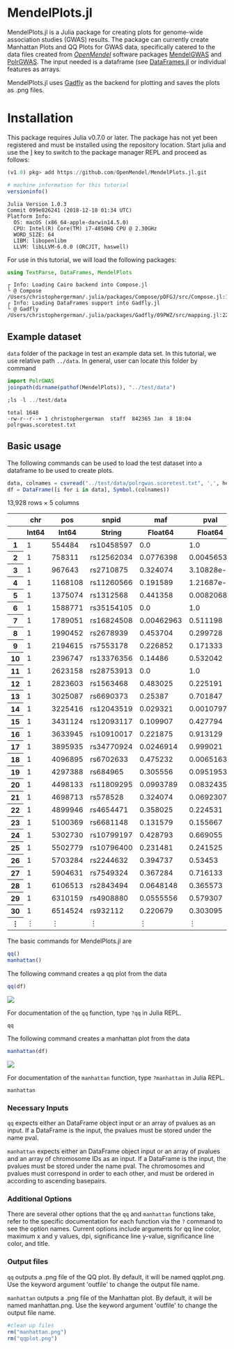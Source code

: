 
# MendelPlots.jl

MendelPlots.jl is a Julia package for creating plots for genome-wide association studies (GWAS) results. The package can currently create Manhattan Plots and QQ Plots for GWAS data, specifically catered to the data files created from [*OpenMendel*](https://github.com/OpenMendel) software packages [MendelGWAS](https://github.com/OpenMendel/MendelGWAS.jl) and [PolrGWAS](https://github.com/OpenMendel/PolrGWAS.jl). The input needed is a dataframe (see [DataFrames.jl](https://github.com/JuliaData/DataFrames.jl) or individual features as arrays.

MendelPlots.jl uses [Gadfly](https://github.com/GiovineItalia/Gadfly.jl) as the backend for plotting and saves the plots as .png files. 


# Installation
This package requires Julia v0.7.0 or later. The package has not yet been registered and must be installed using the repository location. Start julia and use the ] key to switch to the package manager REPL and proceed as follows:
```julia
(v1.0) pkg> add https://github.com/OpenMendel/MendelPlots.jl.git
```


```julia
# machine information for this tutorial
versioninfo()
```

    Julia Version 1.0.3
    Commit 099e826241 (2018-12-18 01:34 UTC)
    Platform Info:
      OS: macOS (x86_64-apple-darwin14.5.0)
      CPU: Intel(R) Core(TM) i7-4850HQ CPU @ 2.30GHz
      WORD_SIZE: 64
      LIBM: libopenlibm
      LLVM: libLLVM-6.0.0 (ORCJIT, haswell)


For use in this tutorial, we will load the following packages:


```julia
using TextParse, DataFrames, MendelPlots
```

    ┌ Info: Loading Cairo backend into Compose.jl
    └ @ Compose /Users/christophergerman/.julia/packages/Compose/pDFGJ/src/Compose.jl:165
    ┌ Info: Loading DataFrames support into Gadfly.jl
    └ @ Gadfly /Users/christophergerman/.julia/packages/Gadfly/09PWZ/src/mapping.jl:228


## Example dataset

`data` folder of the package in test an example data set. In this tutorial, we use relative path `../data`. In general, user can locate this folder by command
```julia
import PolrGWAS
joinpath(dirname(pathof(MendelPlots)), "../test/data")
```


```julia
;ls -l ../test/data
```

    total 1648
    -rw-r--r--+ 1 christophergerman  staff  842365 Jan  8 18:04 polrgwas.scoretest.txt


## Basic usage

The following commands can be used to load the test dataset into a dataframe to be used to create plots. 


```julia
data, colnames = csvread("../test/data/polrgwas.scoretest.txt", ',', header_exists = true)
df = DataFrame([i for i in data], Symbol.(colnames))
```




<table class="data-frame"><thead><tr><th></th><th>chr</th><th>pos</th><th>snpid</th><th>maf</th><th>pval</th></tr><tr><th></th><th>Int64</th><th>Int64</th><th>String</th><th>Float64</th><th>Float64</th></tr></thead><tbody><p>13,928 rows × 5 columns</p><tr><th>1</th><td>1</td><td>554484</td><td>rs10458597</td><td>0.0</td><td>1.0</td></tr><tr><th>2</th><td>1</td><td>758311</td><td>rs12562034</td><td>0.0776398</td><td>0.00456531</td></tr><tr><th>3</th><td>1</td><td>967643</td><td>rs2710875</td><td>0.324074</td><td>3.10828e-5</td></tr><tr><th>4</th><td>1</td><td>1168108</td><td>rs11260566</td><td>0.191589</td><td>1.21687e-5</td></tr><tr><th>5</th><td>1</td><td>1375074</td><td>rs1312568</td><td>0.441358</td><td>0.00820686</td></tr><tr><th>6</th><td>1</td><td>1588771</td><td>rs35154105</td><td>0.0</td><td>1.0</td></tr><tr><th>7</th><td>1</td><td>1789051</td><td>rs16824508</td><td>0.00462963</td><td>0.511198</td></tr><tr><th>8</th><td>1</td><td>1990452</td><td>rs2678939</td><td>0.453704</td><td>0.299728</td></tr><tr><th>9</th><td>1</td><td>2194615</td><td>rs7553178</td><td>0.226852</td><td>0.171333</td></tr><tr><th>10</th><td>1</td><td>2396747</td><td>rs13376356</td><td>0.14486</td><td>0.532042</td></tr><tr><th>11</th><td>1</td><td>2623158</td><td>rs28753913</td><td>0.0</td><td>1.0</td></tr><tr><th>12</th><td>1</td><td>2823603</td><td>rs1563468</td><td>0.483025</td><td>0.225191</td></tr><tr><th>13</th><td>1</td><td>3025087</td><td>rs6690373</td><td>0.25387</td><td>0.701847</td></tr><tr><th>14</th><td>1</td><td>3225416</td><td>rs12043519</td><td>0.029321</td><td>0.00107978</td></tr><tr><th>15</th><td>1</td><td>3431124</td><td>rs12093117</td><td>0.109907</td><td>0.427794</td></tr><tr><th>16</th><td>1</td><td>3633945</td><td>rs10910017</td><td>0.221875</td><td>0.913129</td></tr><tr><th>17</th><td>1</td><td>3895935</td><td>rs34770924</td><td>0.0246914</td><td>0.999021</td></tr><tr><th>18</th><td>1</td><td>4096895</td><td>rs6702633</td><td>0.475232</td><td>0.00651631</td></tr><tr><th>19</th><td>1</td><td>4297388</td><td>rs684965</td><td>0.305556</td><td>0.0951953</td></tr><tr><th>20</th><td>1</td><td>4498133</td><td>rs11809295</td><td>0.0993789</td><td>0.0832435</td></tr><tr><th>21</th><td>1</td><td>4698713</td><td>rs578528</td><td>0.324074</td><td>0.0692307</td></tr><tr><th>22</th><td>1</td><td>4899946</td><td>rs4654471</td><td>0.358025</td><td>0.224531</td></tr><tr><th>23</th><td>1</td><td>5100369</td><td>rs6681148</td><td>0.131579</td><td>0.155667</td></tr><tr><th>24</th><td>1</td><td>5302730</td><td>rs10799197</td><td>0.428793</td><td>0.669055</td></tr><tr><th>25</th><td>1</td><td>5502779</td><td>rs10796400</td><td>0.231481</td><td>0.241525</td></tr><tr><th>26</th><td>1</td><td>5703284</td><td>rs2244632</td><td>0.394737</td><td>0.53453</td></tr><tr><th>27</th><td>1</td><td>5904631</td><td>rs7549324</td><td>0.367284</td><td>0.716133</td></tr><tr><th>28</th><td>1</td><td>6106513</td><td>rs2843494</td><td>0.0648148</td><td>0.365573</td></tr><tr><th>29</th><td>1</td><td>6310159</td><td>rs4908880</td><td>0.0555556</td><td>0.579307</td></tr><tr><th>30</th><td>1</td><td>6514524</td><td>rs932112</td><td>0.220679</td><td>0.303095</td></tr><tr><th>&vellip;</th><td>&vellip;</td><td>&vellip;</td><td>&vellip;</td><td>&vellip;</td><td>&vellip;</td></tr></tbody></table>



The basic commands for MendelPlots.jl are 
    
```julia
qq()
manhattan()
``` 

The following command creates a qq plot from the data


```julia
qq(df)
```

<img src="qqplot.png">

For documentation of the `qq` function, type `?qq` in Julia REPL.
```@docs
qq
```

The following command creates a manhattan plot from the data


```julia
manhattan(df)
```

<img src="manhattan.png">

For documentation of the `manhattan` function, type `?manhattan` in Julia REPL.
```@docs
manhattan
```

### Necessary Inputs

`qq` expects either an DataFrame object input or an array of pvalues as an input. If a DataFrame is the input, the pvalues must be stored under the name pval.  

`manhattan` expects either an DataFrame object input or an array of pvalues and an array of chromosome IDs as an input. If a DataFrame is the input, the pvalues must be stored under the name pval.  The chromosomes and pvalues must correspond in order to each other, and must be ordered in according to ascending basepairs. 

### Additional Options

There are several other options that the `qq` and `manhattan` functions take, refer to the specific documentation for each function via the `?` command to see the option names. Current options include arguments for qq line color, maximum x and y values, dpi, significance line y-value, significance line color, and title. 

### Output files

`qq` outputs a .png file of the QQ plot. By default, it will be named qqplot.png. Use the keyword argument 'outfile' to change the output file name.

`manhattan` outputs a .png file of the Manhattan plot. By default, it will be named manhattan.png. Use the keyword argument 'outfile' to change the output file name.


```julia
#clean up files 
rm("manhattan.png")
rm("qqplot.png")
```
